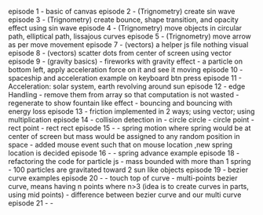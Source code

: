 episode 1 - basic of canvas
episode 2 - (Trignometry) create sin wave
episode 3 - (Trignometry) create bounce, shape transition, and opacity effect using sin wave
episode 4 - (Trignometry) move objects in circular path, elliptical path, lissajous curves
episode 5 - (Trignometry) move arrow as per move movement
episode 7 - (vectors) a helper js file nothing visual
episode 8 - (vectors) scatter dots from center of screen using vector
episode 9 - (gravity basics)
    - fireworks with gravity effect
    - a particle on bottom left, apply acceleration force on it and see it moving
episode 10 - spaceship and acceleration example on keyboard btn press
episode 11 - Acceleration: solar system, earth revolving around sun
episode 12 - edge Handling 
    - remove them from array so that computation is not wasted
    - regenerate to show fountain like effect
    - bouncing and bouncing with energy loss
episode 13 - friction implemented in 2 ways; using vector; using multiplication
episode 14 - collision detection in 
    - circle circle
    - circle point
    - rect point
    - rect rect 
episode 15 - 
    - spring motion where spring would be at center of screen but mass would be assigned to any random position in space
    - added mouse event such that on mouse location ,new spring location is decided 
episode 16 -
    - spring advance example
episode 18 - refactoring the code for particle js
    - mass bounded with more than 1 spring
    - 100 particles are gravitated toward 2 sun like objects
episode 19 - bezier curve examples
episode 20 - 
    - touch top of curve
    - multi-points bezier curve, means having n points where n>3 (idea is to create curves in parts, using mid points)
    - difference between bezier curve and our multi curve
episode 21 -
    - 

